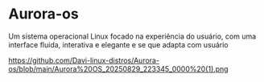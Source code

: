 # Aurora-os
Um sistema operacional Linux focado na experiência do usuário, com uma interface fluida, interativa e elegante e se que adapta com usuário

https://github.com/Davi-linux-distros/Aurora-os/blob/main/Aurora%20OS_20250829_223345_0000%20(1).png

